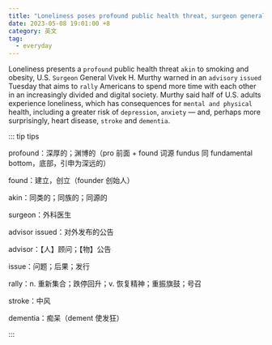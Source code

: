 ```yaml
---
title: "Loneliness poses profound public health threat, surgeon general says"
date: 2023-05-08 19:01:00 +8
category: 英文
tag:
  - everyday
---
```


Loneliness presents a `profound` public health threat `akin` to smoking and obesity, U.S. `Surgeon` General Vivek H. Murthy warned in an `advisory` `issued` Tuesday that aims to `rally` Americans to spend more time with each other in an increasingly divided and digital society. Murthy said half of U.S. adults experience loneliness, which has consequences for `mental and physical` health, including a greater risk of `depression`, `anxiety` — and, perhaps more surprisingly, heart disease, `stroke` and `dementia`.

::: tip tips

profound：深厚的；渊博的（pro 前面 + found 词源 fundus 同 fundamental bottom，底部，引申为深远的）

found：建立，创立（founder 创始人）

akin：同类的；同族的；同源的

surgeon：外科医生

advisor issued：对外发布的公告

advisor：【人】顾问；【物】公告

issue：问题；后果；发行

rally：n. 重新集合；跌停回升；v. 恢复精神；重振旗鼓；号召

stroke：中风

dementia：痴呆（dement 使发狂）

:::
